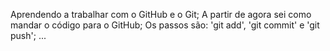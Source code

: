Aprendendo a trabalhar com o GitHub e o Git;
A partir de agora sei como mandar o código para o GitHub;
Os passos são: 'git add', 'git commit' e 'git push';
...
